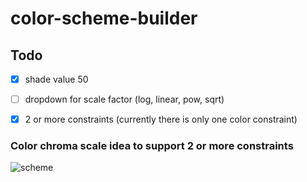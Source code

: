 # color-scheme-builder

## Todo

- [x] shade value 50
- [ ] dropdown for scale factor (log, linear, pow, sqrt)
- [x] 2 or more constraints (currently there is only one color constraint)


### Color chroma scale idea to support 2 or more constraints
![scheme](https://user-images.githubusercontent.com/4128883/119227153-d99ed980-bb0c-11eb-82de-f68d2b9f0a38.png)
